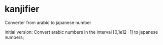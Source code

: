# kanjifier
Converter from arabic to japanese number

Initial version:
Convert arabic numbers in the interval [0,1e12 -1] to japanese numbers;
